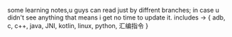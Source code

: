some learning notes,u guys can read just by diffrent branches; in case u didn't see anything that means i get no time to update it.
includes -> {
  adb,
  c,
  c++,
  java,
  JNI,
  kotlin,
  linux,
  python,
  汇编指令
} 
